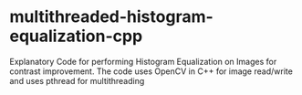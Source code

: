 # multithreaded-histogram-equalization-cpp
Explanatory Code for performing Histogram Equalization on Images for contrast improvement. The code uses OpenCV in C++ for image read/write and uses pthread for multithreading
